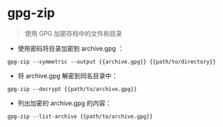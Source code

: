 # gpg-zip

> 使用 GPG 加密存档中的文件和目录

- 使用密码将目录加密到 archive.gpg ：

`gpg-zip --symmetric --output {{archive.gpg}} {{path/to/directory}}`

- 将 archive.gpg 解密到同名目录中：

`gpg-zip --decrypt {{path/to/archive.gpg}}`

- 列出加密的 archive.gpg 的内容：

`gpg-zip --list-archive {{path/to/archive.gpg}}`

[#]: contributors: ([潘潘])